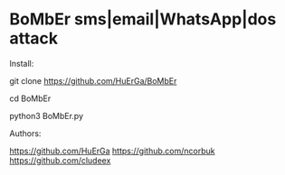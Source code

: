 # BoMbEr sms|email|WhatsApp|dos attack

Install:

git clone https://github.com/HuErGa/BoMbEr

cd BoMbEr

python3 BoMbEr.py


Authors:

https://github.com/HuErGa
https://github.com/ncorbuk
https://github.com/cludeex
